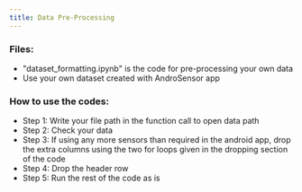 ```yaml
---
title: Data Pre-Processing
---
```


### Files:
* "dataset_formatting.ipynb" is the code for pre-processing your own data
* Use your own dataset created with AndroSensor app

### How to use the codes:
* Step 1: Write your file path in the function call to open data path
* Step 2: Check your data 
* Step 3: If using any more sensors than required in the android app, drop the extra columns using the two for loops given in the dropping section of the code
* Step 4: Drop the header row
* Step 5: Run the rest of the code as is
